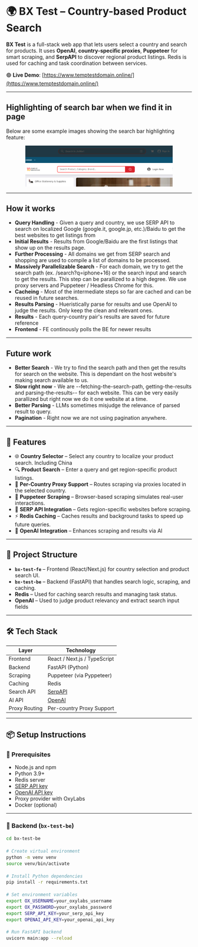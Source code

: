 # 🌍 BX Test – Country-based Product Search

**BX Test** is a full-stack web app that lets users select a country and search for products. It uses **OpenAI**, **country-specific proxies**, **Puppeteer** for smart scraping, and **SerpAPI** to discover regional product listings. Redis is used for caching and task coordination between services.

🟢 **Live Demo**: [https://www.temptestdomain.online/](https://www.temptestdomain.online/)

---

## Highlighting of search bar when we find it in page

Below are some example images showing the search bar highlighting feature:

<p align="center">
  <img src="images/www.jiomart.com.png" alt="Search bar highlighted on e-commerce site" width="400"/>
  <img src="images/www.moglix.com.png" alt="Search bar highlighted on another site" width="400"/>
</p>

---

## How it works

- **Query Handling** - Given a query and country, we use SERP API to search on localized Google (google.it, google.jp, etc.)/Baidu to get the best websites to get listings from
- **Initial Results** - Results from Google/Baidu are the first listings that show up on the results page. 
- **Further Processing** - All domains we get from SERP search and shopping are used to compile a list of domains to be processed.
- **Massively Parallelizable Search** - For each domain, we try to get the search path (ex. /search?q=iphone+16) or the search input and search to get the results. This step can be parallized to a high degree. We use proxy servers and Puppeteer / Headless Chrome for this.
- **Cacheing** - Most of the intermediate steps so far are cached and can be reused in future searches.
- **Results Parsing** - Hueristically parse for results and use OpenAI to judge the results. Only keep the clean and relevant ones.
- **Results** - Each query-country pair's results are saved for future reference
- **Frontend** - FE continously polls the BE for newer results

---

## Future work

- **Better Search** - We try to find the search path and then get the results for search on the website. This is dependant on the host website's making search available to us.
- **Slow right now** - We are --fetching-the-search-path, getting-the-results and parsing-the-results-- for each website. This can be very easily parallized but right now we do it one website at a time.
- **Better Parsing** - LLMs sometimes misjudge the relevance of parsed result to query.
- **Pagination** - Right now we are not using pagination anywhere.

---

## 🚀 Features

- 🌐 **Country Selector** – Select any country to localize your product search. Including China
- 🔍 **Product Search** – Enter a query and get region-specific product listings.
- 🧭 **Per-Country Proxy Support** – Routes scraping via proxies located in the selected country.
- 🤖 **Puppeteer Scraping** – Browser-based scraping simulates real-user interactions.
- 🔗 **SERP API Integration** – Gets region-specific websites before scraping.
- ⚡ **Redis Caching** – Caches results and background tasks to speed up future queries.
- 🧠 **OpenAI Integration** – Enhances scraping and results via AI 

---

## 🧱 Project Structure

- **`bx-test-fe`** – Frontend (React/Next.js) for country selection and product search UI.
- **`bx-test-be`** – Backend (FastAPI) that handles search logic, scraping, and caching.
- **Redis** – Used for caching search results and managing task status.
- **OpenAI** – Used to judge product relevancy and extract search input fields 

---

## 🛠️ Tech Stack

| Layer        | Technology                   |
|--------------|------------------------------|
| Frontend     | React / Next.js / TypeScript |
| Backend      | FastAPI (Python)             |
| Scraping     | Puppeteer (via Pyppeteer)    |
| Caching      | Redis                        |
| Search API   | [SerpAPI](https://serpapi.com) |
| AI API       | [OpenAI](https://openai.com) |
| Proxy Routing| Per-country Proxy Support    |

---

## 📦 Setup Instructions

### 🔧 Prerequisites

- Node.js and npm
- Python 3.9+
- Redis server
- [SERP API key](https://serpapi.com)
- [OpenAI API key](https://platform.openai.com)
- Proxy provider with OxyLabs
- Docker (optional)

---

### 🧠 Backend (`bx-test-be`)

```bash
cd bx-test-be

# Create virtual environment
python -m venv venv
source venv/bin/activate

# Install Python dependencies
pip install -r requirements.txt

# Set environment variables
export OX_USERNAME=your_oxylabs_username
export OX_PASSWORD=your_oxylabs_password
export SERP_API_KEY=your_serp_api_key
export OPENAI_API_KEY=your_openai_api_key

# Run FastAPI backend
uvicorn main:app --reload
